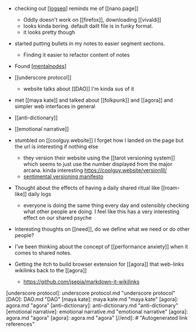 * checking out [[logseq]] reminds me of [[nano.page]]
	* Oddly doesn't work on [[firefox]], downloading [[vivaldi]]
	* looks kinda boring. default dailt file is in funky format.
	* it looks pretty though
* started putting bullets in my notes to easier segment sections. 
	* Finding it easier to refactor content of notes
* Found [[mentalnodes]]
* [[underscore protocol]]
	* website talks about [[DAO]] I'm kinda sus of it
* met [[maya kate]] and talked about [[folkpunk]] and [[agora]] and simpler web interfaces in general

* [[anti-dictionary]]
* [[emotional narrative]]
* stumbled on [[coolguy.website]] I forget how I landed on the page but the url is interesting if nothing else
	* they version their website using the [[tarot versioning system]] which seems to just use the number displayed from the major arcana. kinda interesting https://coolguy.website/versionIII/
	* [sentimental versioning manifesto](http://sentimentalversioning.org)
* Thought about the effects of having a daily shared ritual like [[roam-like]] daily logs
	* everyone is doing the same thing every day and ostensibly checking what other people are doing. I feel like this has a very interesting effect on our shared psyche
* Interesting thoughts on [[need]], do we define what we need or do other people?
* I've been thinking about the concept of [[performance anxiety]] when it comes to shared notes. 
* Getting the itch to build browser extension for [[agora]] that web-links wikilinks back to the [[agora]]
	* https://github.com/jsepia/markdown-it-wikilinks



[//begin]: # "Autogenerated link references for markdown compatibility"
[logseq]: logseq/pages/logseq.md "logseq"
[mentalnodes]: mentalnodes.md "mentalnodes"
[underscore protocol]: underscore protocol.md "underscore protocol"
[DAO]: DAO.md "DAO"
[maya kate]: maya kate.md "maya kate"
[agora]: agora.md "agora"
[anti-dictionary]: anti-dictionary.md "anti-dictionary"
[emotional narrative]: emotional narrative.md "emotional narrative"
[agora]: agora.md "agora"
[agora]: agora.md "agora"
[//end]: # "Autogenerated link references"

